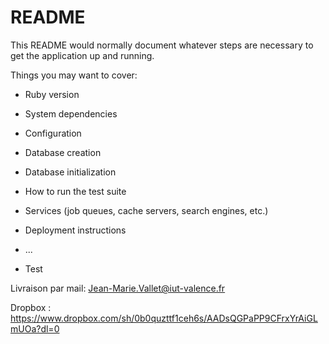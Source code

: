 # README

This README would normally document whatever steps are necessary to get the
application up and running.

Things you may want to cover:

* Ruby version

* System dependencies

* Configuration

* Database creation

* Database initialization

* How to run the test suite

* Services (job queues, cache servers, search engines, etc.)

* Deployment instructions

* ...

* Test

Livraison par mail: Jean-Marie.Vallet@iut-valence.fr

Dropbox : https://www.dropbox.com/sh/0b0quzttf1ceh6s/AADsQGPaPP9CFrxYrAiGLmUOa?dl=0

